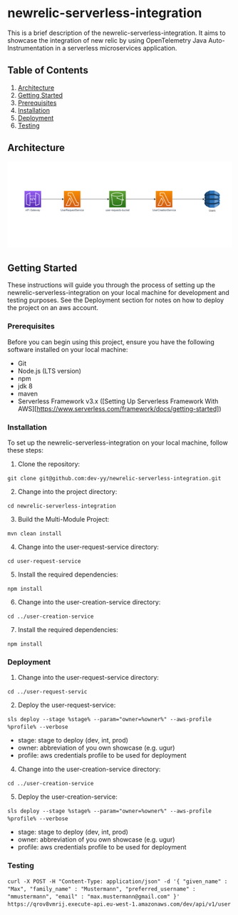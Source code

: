 # newrelic-serverless-integration

This is a brief description of the newrelic-serverless-integration. It aims to showcase the integration of new relic by using OpenTelemetry Java Auto-Instrumentation in a serverless microservices application.

## Table of Contents

1. [Architecture](#Architecture)
2. [Getting Started](#getting-started)
3. [Prerequisites](#prerequisites)
4. [Installation](#installation)
5. [Deployment](#deployment)
6. [Testing](#testing)


## Architecture
![newrelic-serverless-integration](/docs/img/newrelic-serverless-integration.drawio.png)

## Getting Started

These instructions will guide you through the process of setting up the newrelic-serverless-integration on your local machine for development and testing purposes. See the Deployment section for notes on how to deploy the project on an aws account.

### Prerequisites

Before you can begin using this project, ensure you have the following software installed on your local machine:

- Git
- Node.js (LTS version)
- npm
- jdk 8
- maven
- Serverless Framework v3.x ([Setting Up Serverless Framework With AWS][https://www.serverless.com/framework/docs/getting-started])

### Installation

To set up the newrelic-serverless-integration on your local machine, follow these steps:

1. Clone the repository:

`git clone git@github.com:dev-yy/newrelic-serverless-integration.git`

2. Change into the project directory:

`cd newrelic-serverless-integration`

3. Build the Multi-Module Project:

`mvn clean install`

4. Change into the user-request-service directory:

`cd user-request-service`

5. Install the required dependencies:

`npm install`

6. Change into the user-creation-service directory:

`cd ../user-creation-service`

7. Install the required dependencies:

`npm install`

### Deployment

1. Change into the user-request-service directory:

`cd ../user-request-servic`

2. Deploy the user-request-service:

`sls deploy --stage %stage% --param="owner=%owner%" --aws-profile  %profile% --verbose`

- stage: stage to deploy (dev, int, prod)
- owner: abbreviation of you own showcase (e.g. ugur)
- profile: aws credentials profile to be used for deployment

4. Change into the user-creation-service directory:

`cd ../user-creation-service`

5. Deploy the user-creation-service:

`sls deploy --stage %stage% --param="owner=%owner%" --aws-profile  %profile% --verbose`

- stage: stage to deploy (dev, int, prod)
- owner: abbreviation of you own showcase (e.g. ugur)
- profile: aws credentials profile to be used for deployment

### Testing

`
curl -X POST -H "Content-Type: application/json" -d '{
  "given_name" : "Max",
  "family_name" : "Mustermann",
  "preferred_username" : "mmustermann",
  "email" : "max.mustermann@gmail.com"
}' https://qrov8vmrij.execute-api.eu-west-1.amazonaws.com/dev/api/v1/user
`
